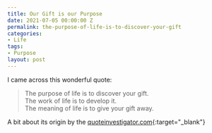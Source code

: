 ```yaml
---
title: Our Gift is our Purpose
date: 2021-07-05 00:00:00 Z
permalink: the-purpose-of-life-is-to-discover-your-gift
categories:
- Life
tags:
- Purpose
layout: post
---
```


I came across this wonderful quote:   


> The purpose of life is to discover your gift.   
> The work of life is to develop it.   
> The meaning of life is to give your gift away.   



A bit about its origin by the [quoteinvestigator.com](https://quoteinvestigator.com/2014/06/16/purpose-gift/){:target="_blank"}
